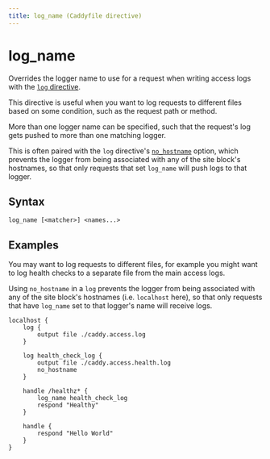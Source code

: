 ```yaml
---
title: log_name (Caddyfile directive)
---
```


# log_name

Overrides the logger name to use for a request when writing access logs with the [`log` directive](log).

This directive is useful when you want to log requests to different files based on some condition, such as the request path or method.

More than one logger name can be specified, such that the request's log gets pushed to more than one matching logger.

This is often paired with the `log` directive's [`no_hostname`](log#no_hostname) option, which prevents the logger from being associated with any of the site block's hostnames, so that only requests that set `log_name` will push logs to that logger.


## Syntax

```caddy-d
log_name [<matcher>] <names...>
```


## Examples

You may want to log requests to different files, for example you might want to log health checks to a separate file from the main access logs.

Using `no_hostname` in a `log` prevents the logger from being associated with any of the site block's hostnames (i.e. `localhost` here), so that only requests that have `log_name` set to that logger's name will receive logs.

```caddy
localhost {
	log {
		output file ./caddy.access.log
	}

	log health_check_log {
		output file ./caddy.access.health.log
		no_hostname
	}

	handle /healthz* {
		log_name health_check_log
		respond "Healthy"
	}

	handle {
		respond "Hello World"
	}
}
```
